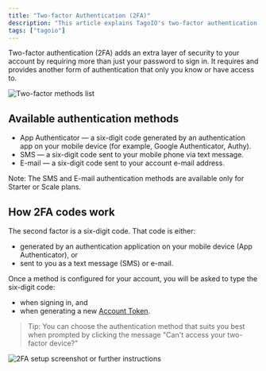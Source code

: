 ```yaml
---
title: "Two-factor Authentication (2FA)"
description: "This article explains TagoIO's two-factor authentication (2FA), the available authentication methods, how the generated codes work, and when you'll be prompted to enter them."
tags: ["tagoio"]
---
```


Two-factor authentication (2FA) adds an extra layer of security to your account by requiring more than just your password to sign in. It requires and provides another form of authentication that only you know or have access to.

![Two-factor methods list](/docs_imagem/tagoio/two-factor-authentication-2fa-2.png)

## Available authentication methods
- App Authenticator — a six-digit code generated by an authentication app on your mobile device (for example, Google Authenticator, Authy).
- SMS — a six-digit code sent to your mobile phone via text message.
- E-mail — a six-digit code sent to your account e-mail address.

Note: The SMS and E-mail authentication methods are available only for Starter or Scale plans.

## How 2FA codes work
The second factor is a six-digit code. That code is either:
- generated by an authentication application on your mobile device (App Authenticator), or
- sent to you as a text message (SMS) or e-mail.

Once a method is configured for your account, you will be asked to type the six-digit code:
- when signing in, and
- when generating a new [Account Token](link-to-account-token).

> Tip: You can choose the authentication method that suits you best when prompted by clicking the message "Can't access your two-factor device?"

![2FA setup screenshot or further instructions](/docs_imagem/tagoio/two-factor-authentication-2fa-2.png)